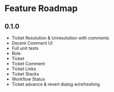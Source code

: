 # Feature Roadmap

## 0.1.0
 * Ticket Resolution & Unresolution with comments
 * Decent Comment UI
 * Full unit tests
  * Role
  * Ticket
  * Ticket Comment
  * Ticket Links
  * Ticket Stacks
  * Workflow Status
 * Ticket advance & revert dialog w/refreshing
